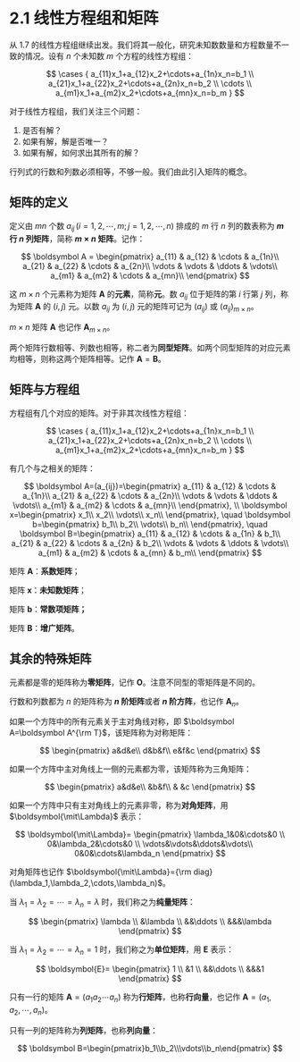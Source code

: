 # 2.1 线性方程组和矩阵

从 1.7 的线性方程组继续出发。我们将其一般化，研究未知数数量和方程数量不一致的情况。设有 $n$ 个未知数 $m$ 个方程的线性方程组：

$$
\cases {
  a_{11}x_1+a_{12}x_2+\cdots+a_{1n}x_n=b_1 \\
  a_{21}x_1+a_{22}x_2+\cdots+a_{2n}x_n=b_2 \\
  \cdots \\
  a_{m1}x_1+a_{m2}x_2+\cdots+a_{mn}x_n=b_m
}
$$

对于线性方程组，我们关注三个问题：

1. 是否有解？
2. 如果有解，解是否唯一？
3. 如果有解，如何求出其所有的解？

行列式的行数和列数必须相等，不够一般。我们由此引入矩阵的概念。

## 矩阵的定义

定义由 $mn$ 个数 $a_{ij}\,(i=1,2,\cdots,m;j=1,2,\cdots,n)$ 排成的 $m$ 行 $n$ 列的数表称为 **$m$ 行 $n$ 列矩阵**，简称 **$m \times n$ 矩阵**。记作：

$$
\boldsymbol A =
\begin{pmatrix}
  a_{11} & a_{12} & \cdots & a_{1n}\\
  a_{21} & a_{22} & \cdots & a_{2n}\\
  \vdots & \vdots & \ddots & \vdots\\
  a_{m1} & a_{m2} & \cdots & a_{mn}\\
\end{pmatrix}
$$

这 $m \times n$ 个元素称为矩阵 $\boldsymbol A$ 的**元素**，简称**元**。数 $a_{ij}$ 位于矩阵的第 $i$ 行第 $j$ 列，称为矩阵 $\boldsymbol A$ 的 $(i,j)$ 元。以数 $a_{ij}$ 为 $(i,j)$ 元的矩阵可记为 $(a_{ij})$ 或 $(a_{ij})_{m\times n}$。

$m \times n$ 矩阵 $\boldsymbol A$ 也记作 $\boldsymbol A_{m\times n}$。

两个矩阵行数相等、列数也相等，称二者为**同型矩阵**。如两个同型矩阵的对应元素均相等，则称这两个矩阵相等。记作 $\boldsymbol A=\boldsymbol B$。

## 矩阵与方程组

方程组有几个对应的矩阵。对于非其次线性方程组：

$$
\cases {
  a_{11}x_1+a_{12}x_2+\cdots+a_{1n}x_n=b_1 \\
  a_{21}x_1+a_{22}x_2+\cdots+a_{2n}x_n=b_2 \\
  \cdots \\
  a_{m1}x_1+a_{m2}x_2+\cdots+a_{mn}x_n=b_m
}
$$

有几个与之相关的矩阵：

$$
\boldsymbol A=(a_{ij})=\begin{pmatrix}
  a_{11} & a_{12} & \cdots & a_{1n}\\
  a_{21} & a_{22} & \cdots & a_{2n}\\
  \vdots & \vdots & \ddots & \vdots\\
  a_{m1} & a_{m2} & \cdots & a_{mn}\\
\end{pmatrix}, \\
\boldsymbol x=\begin{pmatrix}
  x_1\\
  x_2\\
  \vdots\\
  x_n\\
\end{pmatrix}, \quad
\boldsymbol b=\begin{pmatrix}
  b_1\\
  b_2\\
  \vdots\\
  b_n\\
\end{pmatrix}, \quad
\boldsymbol B=\begin{pmatrix}
  a_{11} & a_{12} & \cdots & a_{1n} & b_1\\
  a_{21} & a_{22} & \cdots & a_{2n} & b_2\\
  \vdots & \vdots & \ddots & \vdots\\
  a_{m1} & a_{m2} & \cdots & a_{mn} & b_m\\
\end{pmatrix}
$$

矩阵 $\boldsymbol A$：**系数矩阵**；

矩阵 $\boldsymbol x$：**未知数矩阵**；

矩阵 $\boldsymbol b$：**常数项矩阵；**

矩阵 $\boldsymbol B$：**增广矩阵**。

## 其余的特殊矩阵

元素都是零的矩阵称为**零矩阵**，记作 $\boldsymbol O$。注意不同型的零矩阵是不同的。

行数和列数都为 $n$ 的矩阵称为 **$n$ 阶矩阵**或者 **$n$ 阶方阵**，也记作 $\boldsymbol A_n$。

如果一个方阵中的所有元素关于主对角线对称，即 $\boldsymbol A=\boldsymbol A^{\rm T}$，该矩阵称为对称矩阵：

$$
\begin{pmatrix}
  a&d&e\\
  d&b&f\\
  e&f&c
\end{pmatrix}
$$

如果一个方阵中主对角线上一侧的元素都为零，该矩阵称为三角矩阵：

$$
\begin{pmatrix}
  a&d&e\\
   &b&f\\
   & &c
\end{pmatrix}
$$

如果一个方阵中只有主对角线上的元素非零，称为**对角矩阵**，用 $\boldsymbol{\mit\Lambda}$ 表示：

$$
\boldsymbol{\mit\Lambda}=
\begin{pmatrix}
  \lambda_1&0&\cdots&0 \\
  0&\lambda_2&\cdots&0 \\
  \vdots&\vdots&\ddots&\vdots\\
  0&0&\cdots&\lambda_n
\end{pmatrix}
$$

对角矩阵也记作 $\boldsymbol{\mit\Lambda}={\rm diag}(\lambda_1,\lambda_2,\cdots,\lambda_n)$。

当 $\lambda_1=\lambda_2=\cdots=\lambda_n=\lambda$ 时，我们称之为**纯量矩阵**：

$$
\begin{pmatrix}
  \lambda \\
  &\lambda \\
  &&\ddots \\
  &&&\lambda
\end{pmatrix}
$$

当 $\lambda_1=\lambda_2=\cdots=\lambda_n=1$ 时，我们称之为**单位矩阵**，用 $\boldsymbol{E}$ 表示：

$$
\boldsymbol{E}=
\begin{pmatrix}
  1 \\
  &1 \\
  &&\ddots \\
  &&&1
\end{pmatrix}
$$

只有一行的矩阵 $\boldsymbol A=(a_1a_2\cdots a_n)$ 称为**行矩阵**，也称**行向量**，也记作 $\boldsymbol A=(a_1,a_2,\cdots,a_n)$。

只有一列的矩阵称为**列矩阵**，也称**列向量**：

$$
\boldsymbol B=\begin{pmatrix}b_1\\b_2\\\vdots\\b_n\end{pmatrix}
$$
